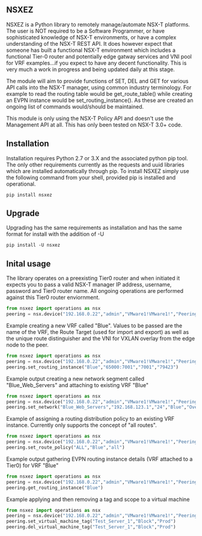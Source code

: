 ## NSXEZ

NSXEZ is a Python library to remotely manage/automate NSX-T platforms. The user is NOT required to be a Software Programmer, or have sophisticated knowledge of NSX-T environments, or have a complex understanding of the NSX-T REST API. It does however expect that someone has built a functional NSX-T environment which includes a functional Tier-0 router and potentially edge gatway services and VNI pool for VRF examples...if you expect to have any decent functionality. This is very much a work in progress and being updated daily at this stage. 

The module will aim to provide functions of SET, DEL and GET for various API calls into the NSX-T manager, using common industry terminology. For example to read the routing table would be get_route_table() while creating an EVPN instance would be set_routing_instance(). As these are created an ongoing list of commands would/should be maintained. 

This module is only using the NSX-T Policy API and doesn't use the Management API at all. This has only been tested on NSX-T 3.0+ code. 


## Installation

Installation requires Python 2.7 or 3.X and the associated python pip tool. The only other requirements currently as the requests and uuid libraries which are installed automatically through pip. To install NSXEZ simply use the following command from your shell, provided pip is installed and operational. 

`
pip install nsxez
`

## Upgrade

Upgrading has the same requirements as installation and has the same format for install with the addition of -U 

`
pip install -U nsxez
`

## Inital usage

The library operates on a preexisting Tier0 router and when initiated it expects you to pass a valid NSX-T manager IP address, username, password and Tier0 router name. All ongoing operations are performed against this Tier0 router enviornment. 

```python
from nsxez import operations as nsx
peering = nsx.device("192.168.0.22","admin","VMware1!VMware1!","Peering")
```

Example creating a new VRF called "Blue". Values to be passed are the name of the VRF, the Route Target (used for import and export) as well as the unique route distinguisher and the VNI for VXLAN overlay from the edge node to the peer. 

```python
from nsxez import operations as nsx
peering = nsx.device("192.168.0.22","admin","VMware1!VMware1!","Peering")
peering.set_routing_instance("Blue","65000:7001","7001","79423")
```

Example output creating a new network segment called "Blue_Web_Servers" and attaching to existing VRF "Blue"

```python
from nsxez import operations as nsx
peering = nsx.device("192.168.0.22","admin","VMware1!VMware1!","Peering")
peering.set_network("Blue_Web_Servers","192.168.123.1","24","Blue","Overlay_TZ")
```

Example of assigning a routing distribution policy to an existing VRF instance. Currently only supports the concept of "all routes". 

```python
from nsxez import operations as nsx
peering = nsx.device("192.168.0.22","admin","VMware1!VMware1!","Peering")
peering.set_route_policy("ALL","Blue","all")
```

Example output gathering EVPN routing instance details (VRF attached to a Tier0) for VRF "Blue"

```python
from nsxez import operations as nsx
peering = nsx.device("192.168.0.22","admin","VMware1!VMware1!","Peering")
peering.get_routing_instance("Blue")
```

Example applying and then removing a tag and scope to a virtual machine

```python
from nsxez import operations as nsx
peering = nsx.device("192.168.0.22","admin","VMware1!VMware1!","Peering")
peering.set_virtual_machine_tag("Test_Server_1","Block","Prod")
peering.del_virtual_machine_tag("Test_Server_1","Block","Prod")
```

